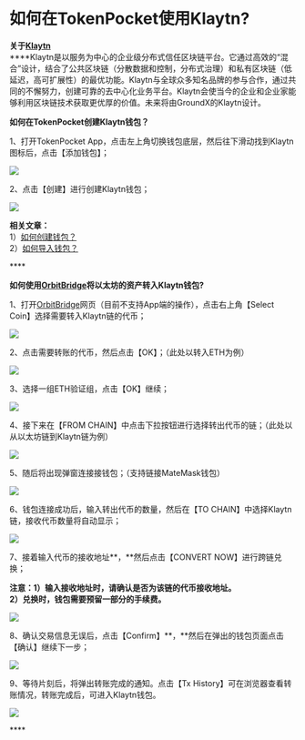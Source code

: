 # 如何在TokenPocket使用Klaytn?

**关于**[**Klaytn**](https://www.klaytn.com/)  
****Klaytn是以服务为中心的企业级分布式信任区块链平台。它通过高效的“混合”设计，结合了公共区块链（分散数据和控制，分布式治理）和私有区块链（低延迟，高可扩展性）的最优功能。Klaytn与全球众多知名品牌的参与合作，通过共同的不懈努力，创建可靠的去中心化业务平台。Klaytn会使当今的企业和企业家能够利用区块链技术获取更优厚的价值。未来将由GroundX的Klaytn设计。

**如何在TokenPocket创建Klaytn钱包？**

1、打开TokenPocket App，点击左上角切换钱包底层，然后往下滑动找到Klaytn图标后，点击【添加钱包】；

![](../.gitbook/assets/chuang-jian-qian-bao-1.jpg)

2、点击【创建】进行创建Klaytn钱包；

![](../.gitbook/assets/chuang-jian-qian-bao-2.jpg)

**相关文章：**  
1）[如何创建钱包？](https://tphelp.gitbook.io/cn/wallet-management/create-wallet)  
2）[如何导入钱包？](https://tphelp.gitbook.io/cn/wallet-management/import-wallet)

\*\*\*\*

**如何使用**[**OrbitBridge**](https://bridge.orbitchain.io/)**将以太坊的资产转入Klaytn钱包?**

1、打开[OrbitBridge](https://bridge.orbitchain.io/)网页（目前不支持App端的操作），点击右上角【Select Coin】选择需要转入Klaytn链的代币；

![](../.gitbook/assets/o1.png)

2、点击需要转账的代币，然后点击【OK】；（此处以转入ETH为例）

![](../.gitbook/assets/cha-ru-2.png)

3、选择一组ETH验证组，点击【OK】继续；

![](../.gitbook/assets/cha-ru-3.jpg)

4、接下来在【FROM CHAIN】中点击下拉按钮进行选择转出代币的链；（此处以从以太坊链到Klaytn链为例）

![](../.gitbook/assets/o2.png)

5、随后将出现弹窗连接接钱包；（支持链接MateMask钱包）

![](../.gitbook/assets/lian-jie-qian-bao-.png)

6、钱包连接成功后，输入转出代币的数量，然后在【TO CHAIN】中选择Klaytn链，接收代币数量将自动显示；

![](../.gitbook/assets/o3.png)

7、接着输入代币的接收地址**，**然后点击【CONVERT NOW】进行跨链兑换；

**注意：1）输入接收地址时，请确认是否为该链的代币接收地址。  
2）兑换时，钱包需要预留一部分的手续费。**

![](../.gitbook/assets/o4.png)

8、确认交易信息无误后，点击【Confirm】**，**然后在弹出的钱包页面点击【确认】继续下一步；

![](../.gitbook/assets/o5.png)

9、等待片刻后，将弹出转账完成的通知。点击【Tx History】可在浏览器查看转账情况，转账完成后，可进入Klaytn钱包。

![](../.gitbook/assets/o7.png)

\*\*\*\*

